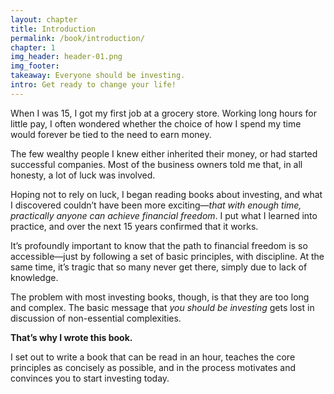 ```yaml
---
layout: chapter
title: Introduction
permalink: /book/introduction/
chapter: 1
img_header: header-01.png
img_footer:
takeaway: Everyone should be investing.
intro: Get ready to change your life!
---
```


When I was 15, I got my first job at a grocery store. Working long hours for little pay, I often wondered whether the choice of how I spend my time would forever be tied to the need to earn money.

The few wealthy people I knew either inherited their money, or had started successful companies. Most of the business owners told me that, in all honesty, a lot of luck was involved.

Hoping not to rely on luck, I began reading books about investing, and what I discovered couldn’t have been more exciting—*that with enough time, practically anyone can achieve financial freedom*. I put what I learned into practice, and over the next 15 years confirmed that it works.

It’s profoundly important to know that the path to financial freedom is so accessible—just by following a set of basic principles, with discipline. At the same time, it’s tragic that so many never get there, simply due to lack of knowledge.

The problem with most investing books, though, is that they are too long and complex. The basic message that *you should be investing* gets lost in discussion of non-essential complexities. 

**That’s why I wrote this book.**

I set out to write a book that can be read in an hour, teaches the core principles as concisely as possible, and in the process motivates and convinces you to start investing today.